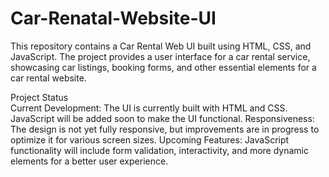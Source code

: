# Car-Renatal-Website-UI
This repository contains a Car Rental Web UI built using HTML, CSS, and JavaScript. The project provides a user interface for a car rental service, showcasing car listings, booking forms, and other essential elements for a car rental website.

Project Status<br/>
Current Development: The UI is currently built with HTML and CSS. JavaScript will be added soon to make the UI functional.
Responsiveness: The design is not yet fully responsive, but improvements are in progress to optimize it for various screen sizes.
Upcoming Features: JavaScript functionality will include form validation, interactivity, and more dynamic elements for a better user experience.
